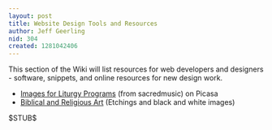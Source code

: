 ```yaml
---
layout: post
title: Website Design Tools and Resources
author: Jeff Geerling
nid: 304
created: 1281042406
---
```

<p>This section of the Wiki will list resources for web developers and designers - software, snippets, and online resources for new design work.</p>
<ul>
<li><a href="http://picasaweb.google.com/sacredmusic/ImagesForLiturgyPrograms#">Images for Liturgy Programs</a> (from sacredmusic) on Picasa</li>
<li><a href="http://www.kenrick.edu/etchings/index.html">Biblical and Religious Art</a> (Etchings and black and white images)</li>
</ul>
<p>$STUB$</p>
